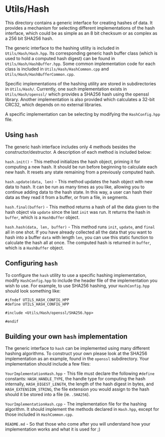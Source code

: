 Utils/Hash
==========

This directory contains a generic interface for creating hashes 
of data. It provides a mechanism for selecting different implementations
of the hash interface, which could be as simple as an 8 bit checksum or as
complex as a 256 bit SHA256 hash.

The generic interface to the hashing utility is included in `Utils/Hash/Hash.hpp`. 
Its corresponding generic hash buffer class (which is used to hold a computed hash
digest) can be found in `Utils/Hash/HashBuffer.hpp`. Some common implementation code 
for each class is included in `Utils/Hash/HashCommon.cpp` and `Utils/Hash/HashBufferCommon.cpp`.

Specific implementations of the hashing utility are stored in subdirectories in `Utils/Hash/`.
Currently, one such implementation exists in `Utils/Hash/openssl/` which provides a SHA256
hash using the openssl library. Another implementation is also provided which calculates a 
32-bit CRC32, which depends on no external libraries.

A specific implementation can be selecting by modifying the `HashConfig.hpp` file.

Using `hash`
-----------

The generic hash interface includes only 4 methods besides the constructor/destructor. A 
description of each method is included below:

`hash.init()` - This method initializes the hash object, priming it for computing a new hash. It 
should be run before beginning to calculate each new hash. It resets any state remaining
from a previously computed hash.

`hash.update(data, len)` - This method updates the hash object with new data to hash. It can be run as many
times as you like, allowing you to continue adding data to the hash state. In this way, a user can hash their data as they read it
from a buffer, or from a file, in segments.

`hash.final(buffer)` - This method returns a hash of all the data given to the hash object via `update` since
the last `init` was run. It returns the hash in `buffer`, which is a `HashBuffer` object.

`hash.hash(data, len, buffer)` - This method runs `init`, `update`, and `final` all in one shot. If you have already
collected all the data that you want to hash into a buffer `data` with length `len`, you can use this static function
to calculate the hash all at once. The computed hash is returned in `buffer`, which is a `HashBuffer` object.

Configuring `hash`
------------------

To configure the `hash` utility to use a specific hashing implementation, modify `HashConfig.hpp` to include 
the header file of the implementation you wish to use. For example, to use SHA256 hashing, your `HashConfig.hpp` 
should look something like:

```
#ifndef UTILS_HASH_CONFIG_HPP
#define UTILS_HASH_CONFIG_HPP

#include <Utils/Hash/openssl/SHA256.hpp>

#endif
```

Building your own `hash` implementation
---------------------------------------

The generic interface to `hash` can be implemented using many different hashing algorithms. To construct your own 
please look at the SHA256 implementation as an example, found in the `openssl` subdirectory. Your implementation
should include a few files:

`YourImplementationHash.hpp` - This file must declare the following `#define` constants: `HASH_HANDLE_TYPE`, the handle type for computing the hash internally, `HASH_DIGEST_LENGTH`, the length of the hash digest in bytes, and `HASH_EXTENSION_STRING`, the file extension you would assign to the hash should it be stored into a file (ie. `.SHA256`).

`YourImplementationHash.cpp` - The implementation file for the hashing algorithm. It should implement the methods declared
in `Hash.hpp`, except for those included in `HashCommon.cpp`.

`README.md` - So that those who come after you will understand how your implementation works and what it is used for ;)

